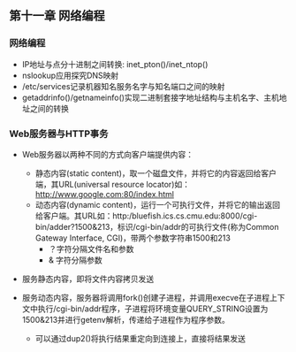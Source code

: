 ## 第十一章 网络编程

### 网络编程
* IP地址与点分十进制之间转换: inet_pton()/inet_ntop()
* nslookup应用探究DNS映射
* /etc/services记录机器知名服务名字与知名端口之间的映射
* getaddrinfo()/getnameinfo()实现二进制套接字地址结构与主机名字、主机地址之间的转换

### Web服务器与HTTP事务
* Web服务器以两种不同的方式向客户端提供内容：
    * 静态内容(static content)，取一个磁盘文件，并将它的内容返回给客户端，其URL(universal resource locator)如：http://www.google.com:80/index.html
    * 动态内容(dynamic content)，运行一个可执行文件，并将它的输出返回给客户端。其URL如：http:/bluefish.ics.cs.cmu.edu:8000/cgi-bin/adder?1500&213，标识/cgi-bin/addr的可执行文件(称为Common Gateway Interface, CGI)，带两个参数字符串1500和213
        * ？字符分隔文件名和参数
        * & 字符分隔参数

* 服务静态内容，即将文件内容拷贝发送
* 服务动态内容，服务器将调用fork()创建子进程，并调用execve在子进程上下文中执行/cgi-bin/addr程序，子进程将环境变量QUERY_STRING设置为1500&213并进行getenv解析，传递给子进程作为程序参数。
    * 可以通过dup2()将执行结果重定向到连接上，直接将结果发送